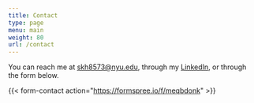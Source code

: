 ```yaml
---
title: Contact
type: page
menu: main
weight: 80
url: /contact
---
```


You can reach me at [skh8573@nyu.edu](mailto:skh8573@nyu.edu), through my [LinkedIn](https://www.linkedin.com/in/sarah-helmbrecht/), or through the form below.

{{< form-contact action="https://formspree.io/f/meqbdonk"  >}}
